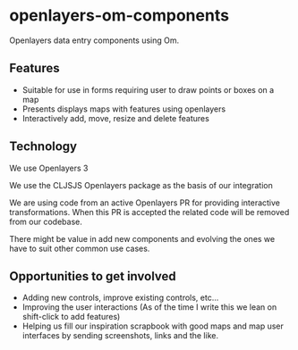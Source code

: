 # openlayers-om-components

Openlayers data entry components using Om.

## Features

* Suitable for use in forms requiring user to draw points or boxes on a map
* Presents displays maps with features using openlayers
* Interactively add, move, resize and delete features

## Technology

We use Openlayers 3

We use the CLJSJS Openlayers package as the basis of our integration 

We are using code from an active Openlayers PR for providing interactive transformations.  When this PR 
is accepted the related code will be removed from our codebase.

There might be value in add new components and evolving the ones we have to suit other common use cases.  

## Opportunities to get involved

* Adding new controls, improve existing controls, etc...
* Improving the user interactions (As of the time I write this we lean on shift-click to add features)
* Helping us fill our inspiration scrapbook with good maps and map user interfaces by sending screenshots, 
links and the like.
